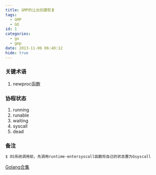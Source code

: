 ```yaml
---
title: GMP的让出创建恢复
tags:
  - GMP
  - GO
id: 1
categories:
  - go
  - gmp
date: 2013-11-06 06:40:12
hide: true
---
```


### 关键术语

1. newproc函数


### 协程状态

1. running
2. runable
3. waiting
4. syscall 
5. dead

### 备注

``` bash
$ OS系统调用前，先调用runtime·entersyscall函数将自己的状态置为Gsyscall
```

[Golang合集](https://www.bilibili.com/video/BV1hv411x7we)